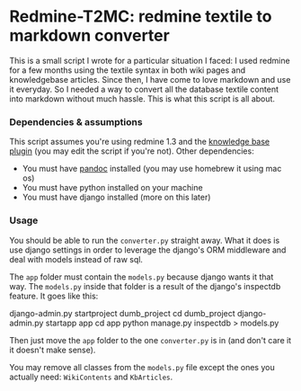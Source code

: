 Redmine-T2MC: redmine textile to markdown converter
===

This is a small script I wrote for a particular situation I faced: I used redmine for a few months using the textile syntax in both wiki pages and knowledgebase articles. Since then, I have come to love markdown and use it everyday. So I needed a way to convert all the database textile content into markdown without much hassle. This is what this script is all about.

### Dependencies & assumptions

This script assumes you're using redmine 1.3 and the [knowledge base plugin](https://github.com/alexbevi/redmine_knowledgebase) (you may edit the script if you're not). Other dependencies:

* You must have [pandoc](http://johnmacfarlane.net/pandoc/) installed (you may use homebrew it using mac os)
* You must have python installed on your machine
* You must have django installed (more on this later)

### Usage

You should be able to run the `converter.py` straight away. What it does is use django settings in order to leverage the django's ORM middleware and deal with models instead of raw sql.

The `app` folder must contain the `models.py` because django wants it that way. The `models.py` inside that folder is a result of the django's inspectdb feature. It goes like this:

  django-admin.py startproject dumb_project
  cd dumb_project
  django-admin.py startapp app
  cd app
  python manage.py inspectdb > models.py
  
Then just move the `app` folder to the one `converter.py` is in (and don't care it it doesn't make sense).

You may remove all classes from the `models.py` file except the ones you actually need: `WikiContents` and `KbArticles`.